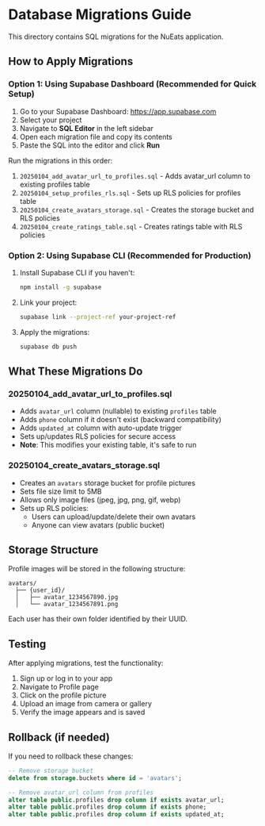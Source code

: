 # Database Migrations Guide

This directory contains SQL migrations for the NuEats application.

## How to Apply Migrations

### Option 1: Using Supabase Dashboard (Recommended for Quick Setup)

1. Go to your Supabase Dashboard: https://app.supabase.com
2. Select your project
3. Navigate to **SQL Editor** in the left sidebar
4. Open each migration file and copy its contents
5. Paste the SQL into the editor and click **Run**

Run the migrations in this order:
1. `20250104_add_avatar_url_to_profiles.sql` - Adds avatar_url column to existing profiles table
2. `20250104_setup_profiles_rls.sql` - Sets up RLS policies for profiles table
3. `20250104_create_avatars_storage.sql` - Creates the storage bucket and RLS policies
4. `20250104_create_ratings_table.sql` - Creates ratings table with RLS policies

### Option 2: Using Supabase CLI (Recommended for Production)

1. Install Supabase CLI if you haven't:
   ```bash
   npm install -g supabase
   ```

2. Link your project:
   ```bash
   supabase link --project-ref your-project-ref
   ```

3. Apply the migrations:
   ```bash
   supabase db push
   ```

## What These Migrations Do

### 20250104_add_avatar_url_to_profiles.sql
- Adds `avatar_url` column (nullable) to existing `profiles` table
- Adds `phone` column if it doesn't exist (backward compatibility)
- Adds `updated_at` column with auto-update trigger
- Sets up/updates RLS policies for secure access
- **Note**: This modifies your existing table, it's safe to run

### 20250104_create_avatars_storage.sql
- Creates an `avatars` storage bucket for profile pictures
- Sets file size limit to 5MB
- Allows only image files (jpeg, jpg, png, gif, webp)
- Sets up RLS policies:
  - Users can upload/update/delete their own avatars
  - Anyone can view avatars (public bucket)

## Storage Structure

Profile images will be stored in the following structure:
```
avatars/
  ├── {user_id}/
  │   ├── avatar_1234567890.jpg
  │   └── avatar_1234567891.png
```

Each user has their own folder identified by their UUID.

## Testing

After applying migrations, test the functionality:
1. Sign up or log in to your app
2. Navigate to Profile page
3. Click on the profile picture
4. Upload an image from camera or gallery
5. Verify the image appears and is saved

## Rollback (if needed)

If you need to rollback these changes:

```sql
-- Remove storage bucket
delete from storage.buckets where id = 'avatars';

-- Remove avatar_url column from profiles
alter table public.profiles drop column if exists avatar_url;
alter table public.profiles drop column if exists phone;
alter table public.profiles drop column if exists updated_at;
```

